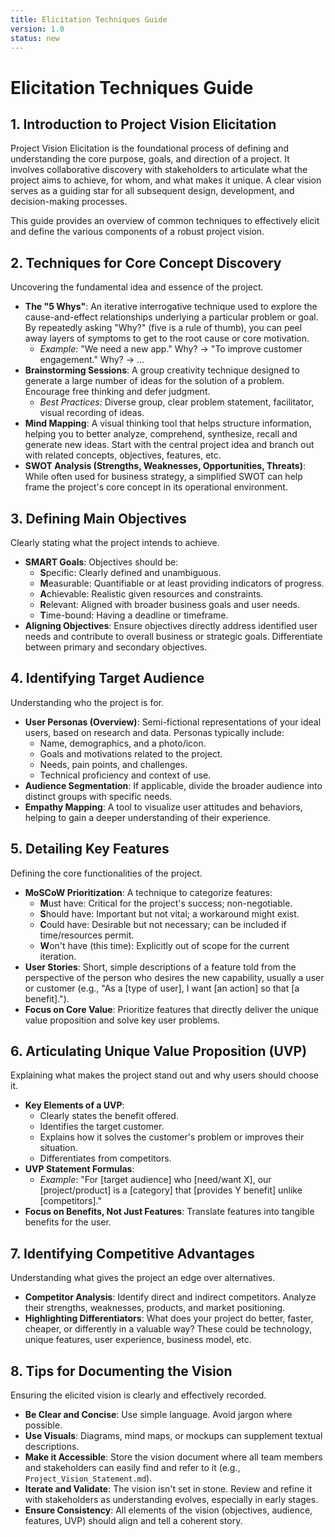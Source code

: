 ```yaml
---
title: Elicitation Techniques Guide
version: 1.0
status: new
---
```


# Elicitation Techniques Guide

## 1. Introduction to Project Vision Elicitation
Project Vision Elicitation is the foundational process of defining and understanding the core purpose, goals, and direction of a project. It involves collaborative discovery with stakeholders to articulate what the project aims to achieve, for whom, and what makes it unique. A clear vision serves as a guiding star for all subsequent design, development, and decision-making processes.

This guide provides an overview of common techniques to effectively elicit and define the various components of a robust project vision.

## 2. Techniques for Core Concept Discovery
Uncovering the fundamental idea and essence of the project.

*   **The "5 Whys"**: An iterative interrogative technique used to explore the cause-and-effect relationships underlying a particular problem or goal. By repeatedly asking "Why?" (five is a rule of thumb), you can peel away layers of symptoms to get to the root cause or core motivation.
    *   *Example*: "We need a new app." Why? -> "To improve customer engagement." Why? -> ...
*   **Brainstorming Sessions**: A group creativity technique designed to generate a large number of ideas for the solution of a problem. Encourage free thinking and defer judgment.
    *   *Best Practices*: Diverse group, clear problem statement, facilitator, visual recording of ideas.
*   **Mind Mapping**: A visual thinking tool that helps structure information, helping you to better analyze, comprehend, synthesize, recall and generate new ideas. Start with the central project idea and branch out with related concepts, objectives, features, etc.
*   **SWOT Analysis (Strengths, Weaknesses, Opportunities, Threats)**: While often used for business strategy, a simplified SWOT can help frame the project's core concept in its operational environment.

## 3. Defining Main Objectives
Clearly stating what the project intends to achieve.

*   **SMART Goals**: Objectives should be:
    *   **S**pecific: Clearly defined and unambiguous.
    *   **M**easurable: Quantifiable or at least providing indicators of progress.
    *   **A**chievable: Realistic given resources and constraints.
    *   **R**elevant: Aligned with broader business goals and user needs.
    *   **T**ime-bound: Having a deadline or timeframe.
*   **Aligning Objectives**: Ensure objectives directly address identified user needs and contribute to overall business or strategic goals. Differentiate between primary and secondary objectives.

## 4. Identifying Target Audience
Understanding who the project is for.

*   **User Personas (Overview)**: Semi-fictional representations of your ideal users, based on research and data. Personas typically include:
    *   Name, demographics, and a photo/icon.
    *   Goals and motivations related to the project.
    *   Needs, pain points, and challenges.
    *   Technical proficiency and context of use.
*   **Audience Segmentation**: If applicable, divide the broader audience into distinct groups with specific needs.
*   **Empathy Mapping**: A tool to visualize user attitudes and behaviors, helping to gain a deeper understanding of their experience.

## 5. Detailing Key Features
Defining the core functionalities of the project.

*   **MoSCoW Prioritization**: A technique to categorize features:
    *   **M**ust have: Critical for the project's success; non-negotiable.
    *   **S**hould have: Important but not vital; a workaround might exist.
    *   **C**ould have: Desirable but not necessary; can be included if time/resources permit.
    *   **W**on't have (this time): Explicitly out of scope for the current iteration.
*   **User Stories**: Short, simple descriptions of a feature told from the perspective of the person who desires the new capability, usually a user or customer (e.g., "As a [type of user], I want [an action] so that [a benefit].").
*   **Focus on Core Value**: Prioritize features that directly deliver the unique value proposition and solve key user problems.

## 6. Articulating Unique Value Proposition (UVP)
Explaining what makes the project stand out and why users should choose it.

*   **Key Elements of a UVP**:
    *   Clearly states the benefit offered.
    *   Identifies the target customer.
    *   Explains how it solves the customer's problem or improves their situation.
    *   Differentiates from competitors.
*   **UVP Statement Formulas**:
    *   *Example*: "For [target audience] who [need/want X], our [project/product] is a [category] that [provides Y benefit] unlike [competitors]."
*   **Focus on Benefits, Not Just Features**: Translate features into tangible benefits for the user.

## 7. Identifying Competitive Advantages
Understanding what gives the project an edge over alternatives.

*   **Competitor Analysis**: Identify direct and indirect competitors. Analyze their strengths, weaknesses, products, and market positioning.
*   **Highlighting Differentiators**: What does your project do better, faster, cheaper, or differently in a valuable way? These could be technology, unique features, user experience, business model, etc.

## 8. Tips for Documenting the Vision
Ensuring the elicited vision is clearly and effectively recorded.

*   **Be Clear and Concise**: Use simple language. Avoid jargon where possible.
*   **Use Visuals**: Diagrams, mind maps, or mockups can supplement textual descriptions.
*   **Make it Accessible**: Store the vision document where all team members and stakeholders can easily find and refer to it (e.g., `Project_Vision_Statement.md`).
*   **Iterate and Validate**: The vision isn't set in stone. Review and refine it with stakeholders as understanding evolves, especially in early stages.
*   **Ensure Consistency**: All elements of the vision (objectives, audience, features, UVP) should align and tell a coherent story. 